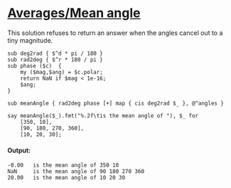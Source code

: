 [1]: http://rosettacode.org/wiki/Averages/Mean_angle

# [Averages/Mean angle][1]

This solution refuses to return an answer when the angles cancel out to a tiny magnitude.

```perl6
sub deg2rad { $^d * pi / 180 }
sub rad2deg { $^r * 180 / pi }
sub phase ($c)  {
    my ($mag,$ang) = $c.polar;
    return NaN if $mag < 1e-16;
    $ang;
}
 
sub meanAngle { rad2deg phase [+] map { cis deg2rad $_ }, @^angles }
 
say meanAngle($_).fmt("%.2f\tis the mean angle of "), $_ for
    [350, 10],
    [90, 180, 270, 360],
    [10, 20, 30];
```

#### Output:
```
-0.00   is the mean angle of 350 10
NaN     is the mean angle of 90 180 270 360
20.00   is the mean angle of 10 20 30
```